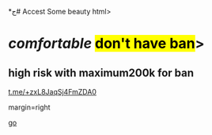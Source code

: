 *ج# Accest
Some beauty
html>
<head>
<meta charset="utf–8">
<title>Fc 24 <br>ul &nbs; coin </title>
</head>
<body>
<h1><i>comfortable</i> <mark>don't have ban</mark>></h1>
<h2>high risk with <b>maximum200k for ban</b></h2>
  
<a href>t.me/+zxL8JaqSj4FmZDA0</a>


  <body>margin=right


    
<a href="index.Html" target="blank"> go </a>

</body>

